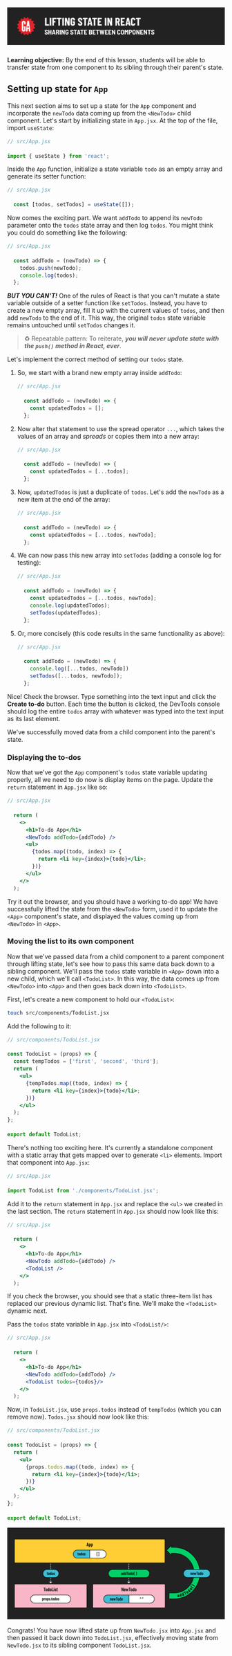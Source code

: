 # ![Lifting State in React - Sharing State Between Components](./assets/hero.png)

**Learning objective:** By the end of this lesson, students will be able to transfer state from one component to its sibling through their parent's state.

## Setting up state for `App`

This next section aims to set up a state for the `App` component and incorporate the `newTodo` data coming up from the `<NewTodo>` child component. Let's start by initializing state in `App.jsx`. At the top of the file, import `useState`:

```js
// src/App.jsx

import { useState } from 'react';
```

Inside the `App` function, initialize a state variable `todo` as an empty array and generate its setter function:

```js
// src/App.jsx

  const [todos, setTodos] = useState([]);
```

Now comes the exciting part. We want `addTodo` to append its `newTodo` parameter onto the `todos` state array and then log `todos`. You might think you could do something like the following:

```jsx
// src/App.jsx

  const addTodo = (newTodo) => {
    todos.push(newTodo);
    console.log(todos);
  };
```

***BUT YOU CAN'T!*** One of the rules of React is that you can't mutate a state variable outside of a setter function like `setTodos`. Instead, you have to create a new empty array, fill it up with the current values of `todos`, and then add `newTodo` to the end of it. This way, the original `todos` state variable remains untouched until `setTodos` changes it.

> ♻️ Repeatable pattern: To reiterate, ***you will never update state with the `push()` method in React, ever***.

Let's implement the correct method of setting our `todos` state.

1. So, we start with a brand new empty array inside `addTodo`:

   ```js
   // src/App.jsx

     const addTodo = (newTodo) => {
       const updatedTodos = [];
     };
   ```

2. Now alter that statement to use the spread operator `...`, which takes the values of an array and *spreads* or copies them into a new array:

   ```js
   // src/App.jsx

     const addTodo = (newTodo) => {
       const updatedTodos = [...todos];
     };
   ```

3. Now, `updatedTodos` is just a duplicate of `todos`. Let's add the `newTodo` as a new item at the end of the array:

   ```js
   // src/App.jsx

     const addTodo = (newTodo) => {
       const updatedTodos = [...todos, newTodo];
     };
   ```

4. We can now pass this new array into `setTodos` (adding a console log for testing):

   ```js
   // src/App.jsx

     const addTodo = (newTodo) => {
       const updatedTodos = [...todos, newTodo];
       console.log(updatedTodos);
       setTodos(updatedTodos);
     };
   ```

5. Or, more concisely (this code results in the same functionality as above):

   ```jsx
   // src/App.jsx

     const addTodo = (newTodo) => {
       console.log([...todos, newTodo])
       setTodos([...todos, newTodo]);
     };
   ```

Nice! Check the browser. Type something into the text input and click the **Create to-do** button. Each time the button is clicked, the DevTools console should log the entire `todos` array with whatever was typed into the text input as its last element.

We've successfully moved data from a child component into the parent's state.

### Displaying the to-dos

Now that we've got the `App` component's `todos` state variable updating properly, all we need to do now is display items on the page. Update the `return` statement in `App.jsx` like so:

```jsx
// src/App.jsx

  return (
    <>
      <h1>To-do App</h1>
      <NewTodo addTodo={addTodo} />
      <ul>
        {todos.map((todo, index) => {
          return <li key={index}>{todo}</li>;
        })}
      </ul>
    </>
  );
```

Try it out the browser, and you should have a working to-do app! We have successfully lifted the state from the `<NewTodo>` form, used it to update the `<App>` component's state, and displayed the values coming up from `<NewTodo>` in `<App>`.

### Moving the list to its own component

Now that we've passed data from a child component to a parent component through lifting state, let's see how to pass this same data back down to a sibling component. We'll pass the `todos` state variable in `<App>` down into a new child, which we'll call `<TodoList>`. In this way, the data comes up from `<NewTodo>` into `<App>` and then goes back down into `<TodoList>`.

First, let's create a new component to hold our `<TodoList>`:

```bash
touch src/components/TodoList.jsx
```

Add the following to it:

```jsx
// src/components/TodoList.jsx

const TodoList = (props) => {
  const tempTodos = ['first', 'second', 'third'];
  return (
    <ul>
      {tempTodos.map((todo, index) => {
        return <li key={index}>{todo}</li>;
      })}
    </ul>
  );
};

export default TodoList;
```

There's nothing too exciting here. It's currently a standalone component with a static array that gets mapped over to generate `<li>` elements. Import that component into `App.jsx`:

```jsx
// src/App.jsx

import TodoList from './components/TodoList.jsx';
```

Add it to the `return` statement in `App.jsx` and replace the `<ul>` we created in the last section. The `return` statement in `App.jsx` should now look like this:

```jsx
// src/App.jsx

  return (
    <>
      <h1>To-do App</h1>
      <NewTodo addTodo={addTodo} />
      <TodoList />
    </>
  );
```

If you check the browser, you should see that a static three-item list has replaced our previous dynamic list. That's fine. We'll make the `<TodoList>` dynamic next.

Pass the `todos` state variable in `App.jsx` into `<TodoList/>`:

```jsx
// src/App.jsx

  return (
    <>
      <h1>To-do App</h1>
      <NewTodo addTodo={addTodo} />
      <TodoList todos={todos}/>
    </>
  );
```

Now, in `TodoList.jsx`, use `props.todos` instead of `tempTodos` (which you can remove now). `Todos.jsx` should now look like this:

```jsx
// src/components/TodoList.jsx

const TodoList = (props) => {
  return (
    <ul>
      {props.todos.map((todo, index) => {
        return <li key={index}>{todo}</li>;
      })}
    </ul>
  );
};

export default TodoList;
```

![Lifting state](./assets/lifting.png)

Congrats! You have now lifted state up from `NewTodo.jsx` into `App.jsx` and then passed it back down into `TodoList.jsx`, effectively moving state from `NewTodo.jsx` to its sibling component `TodoList.jsx`.
